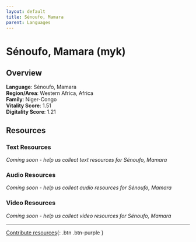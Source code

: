 ```yaml
---
layout: default
title: Sénoufo, Mamara
parent: Languages
---
```


# Sénoufo, Mamara (myk)

## Overview

**Language**: Sénoufo, Mamara  
**Region/Area**: Western Africa, Africa  
**Family**: Niger-Congo  
**Vitality Score**: 1.51  
**Digitality Score**: 1.21  

## Resources

### Text Resources
*Coming soon - help us collect text resources for Sénoufo, Mamara*

### Audio Resources
*Coming soon - help us collect audio resources for Sénoufo, Mamara*

### Video Resources
*Coming soon - help us collect video resources for Sénoufo, Mamara*

---

[Contribute resources](https://fairtrain.github.io/){: .btn .btn-purple }
